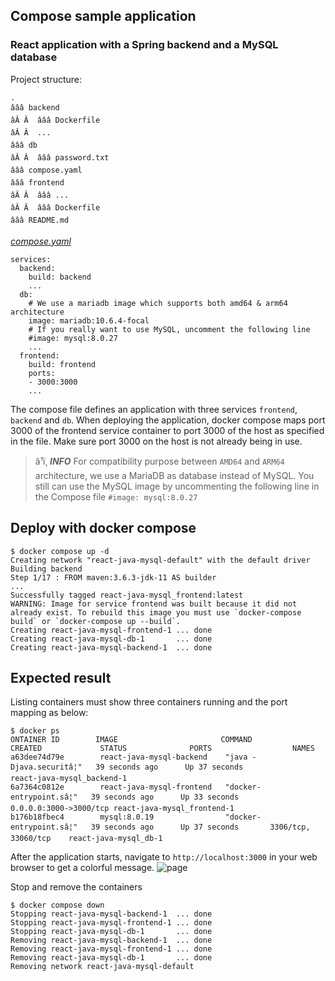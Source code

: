 ## Compose sample application
### React application with a Spring backend and a MySQL database

Project structure:
```
.
âââ backend
âÂ Â  âââ Dockerfile
âÂ Â  ...
âââ db
âÂ Â  âââ password.txt
âââ compose.yaml
âââ frontend
âÂ Â  âââ ...
âÂ Â  âââ Dockerfile
âââ README.md
```

[_compose.yaml_](compose.yaml)
```
services:
  backend:
    build: backend
    ...
  db:
    # We use a mariadb image which supports both amd64 & arm64 architecture
    image: mariadb:10.6.4-focal
    # If you really want to use MySQL, uncomment the following line
    #image: mysql:8.0.27
    ...
  frontend:
    build: frontend
    ports:
    - 3000:3000
    ...
```
The compose file defines an application with three services `frontend`, `backend` and `db`.
When deploying the application, docker compose maps port 3000 of the frontend service container to port 3000 of the host as specified in the file.
Make sure port 3000 on the host is not already being in use.

> â¹ï¸ **_INFO_**
> For compatibility purpose between `AMD64` and `ARM64` architecture, we use a MariaDB as database instead of MySQL.
> You still can use the MySQL image by uncommenting the following line in the Compose file
> `#image: mysql:8.0.27`

## Deploy with docker compose

```
$ docker compose up -d
Creating network "react-java-mysql-default" with the default driver
Building backend
Step 1/17 : FROM maven:3.6.3-jdk-11 AS builder
...
Successfully tagged react-java-mysql_frontend:latest
WARNING: Image for service frontend was built because it did not already exist. To rebuild this image you must use `docker-compose build` or `docker-compose up --build`.
Creating react-java-mysql-frontend-1 ... done
Creating react-java-mysql-db-1       ... done
Creating react-java-mysql-backend-1  ... done
```

## Expected result

Listing containers must show three containers running and the port mapping as below:
```
$ docker ps
ONTAINER ID        IMAGE                       COMMAND                  CREATED             STATUS              PORTS                  NAMES
a63dee74d79e        react-java-mysql-backend    "java -Djava.securitâ¦"   39 seconds ago      Up 37 seconds                              react-java-mysql_backend-1
6a7364c0812e        react-java-mysql-frontend   "docker-entrypoint.sâ¦"   39 seconds ago      Up 33 seconds       0.0.0.0:3000->3000/tcp react-java-mysql_frontend-1
b176b18fbec4        mysql:8.0.19                "docker-entrypoint.sâ¦"   39 seconds ago      Up 37 seconds       3306/tcp, 33060/tcp    react-java-mysql_db-1
```

After the application starts, navigate to `http://localhost:3000` in your web browser to get a colorful message.
![page](./output.jpg)

Stop and remove the containers
```
$ docker compose down
Stopping react-java-mysql-backend-1  ... done
Stopping react-java-mysql-frontend-1 ... done
Stopping react-java-mysql-db-1       ... done
Removing react-java-mysql-backend-1  ... done
Removing react-java-mysql-frontend-1 ... done
Removing react-java-mysql-db-1       ... done
Removing network react-java-mysql-default
```
